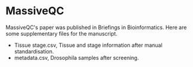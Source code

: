 # MassiveQC

MassiveQC's paper was published in Briefings in Bioinformatics. Here are some supplementary files for the manuscript.

* Tissue stage.csv, Tissue and stage information after manual standardisation.
* metadata.csv, Drosophila samples after screening.